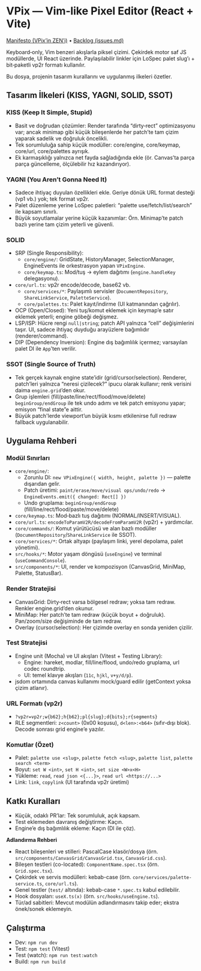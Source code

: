 # VPix — Vim‑like Pixel Editor (React + Vite)

[Manifesto (VPix’in ZEN’i)](MANIFEST.md) • [Backlog (issues.md)](issues.md)

Keyboard‑only, Vim benzeri akışlarla piksel çizimi. Çekirdek motor saf JS modüllerde, UI React üzerinde. Paylaşılabilir linkler için LoSpec palet slug’ı + bit‑paketli vp2r formatı kullanılır.

Bu dosya, projenin tasarım kurallarını ve uygulanmış ilkeleri özetler.

## Tasarım İlkeleri (KISS, YAGNI, SOLID, SSOT)

### KISS (Keep It Simple, Stupid)
- Basit ve doğrudan çözümler: Render tarafında “dirty‑rect” optimizasyonu var; ancak minimap gibi küçük bileşenlerde her patch’te tam çizim yaparak sadelik ve doğruluk öncelikli.
- Tek sorumluluğa sahip küçük modüller: core/engine, core/keymap, core/url, core/palettes ayrışık.
- Ek karmaşıklığı yalnızca net fayda sağladığında ekle (ör. Canvas’ta parça parça güncelleme, ölçülebilir hız kazandırıyor).

### YAGNI (You Aren’t Gonna Need It)
- Sadece ihtiyaç duyulan özellikleri ekle. Geriye dönük URL format desteği (vp1 vb.) yok; tek format vp2r.
- Palet düzenleme yerine LoSpec paletleri: “palette use/fetch/list/search” ile kapsam sınırlı.
- Büyük soyutlamalar yerine küçük kazanımlar: Örn. Minimap’te patch bazlı yerine tam çizim yeterli ve güvenli.

### SOLID
- SRP (Single Responsibility):
  - `core/engine/`: GridState, HistoryManager, SelectionManager, EngineEvents ile orkestrasyon yapan `VPixEngine`.
  - `core/keymap.ts`: Mod/tuş → eylem dağıtımı (`engine.handleKey` delegasyonu).
- `core/url.ts`: vp2r encode/decode, base62 vb.
  - `core/services/*`: Paylaşımlı servisler (`DocumentRepository`, `ShareLinkService`, `PaletteService`).
  - `core/palettes.ts`: Palet kayıt/indirme (UI katmanından çağrılır).
- OCP (Open/Closed): Yeni tuş/komut eklemek için keymap’e satır eklemek yeterli; engine göbeği değişmez.
- LSP/ISP: Hücre rengi `null|string`; patch API yalnızca “cell” değişimlerini taşır. UI, sadece ihtiyaç duyduğu arayüzlere bağımlıdır (renderer/command).
- DIP (Dependency Inversion): Engine dış bağımlılık içermez; varsayılan palet DI ile `App`’ten verilir.

### SSOT (Single Source of Truth)
- Tek gerçek kaynak engine state’idir (grid/cursor/selection). Renderer, patch’leri yalnızca “neresi çizilecek?” ipucu olarak kullanır; renk verisini daima `engine.grid`’den okur.
- Grup işlemleri (fill/paste/line/rect/flood/move/delete) `beginGroup/endGroup` ile tek undo adımı ve tek patch emisyonu yapar; emisyon “final state”e aittir.
- Büyük patch'lerde viewport’un büyük kısmı etkilenirse full redraw fallback uygulanabilir.

## Uygulama Rehberi

### Modül Sınırları
- `core/engine/`:
  - Zorunlu DI: `new VPixEngine({ width, height, palette })` — palette dışarıdan gelir.
  - Patch üretimi: `paint/erase/move/visual ops/undo/redo` → `EngineEvents.emit({ changed: Rect[] })`
  - Undo gruplama: `beginGroup/endGroup` (fill/line/rect/flood/paste/move/delete)
- `core/keymap.ts`: Mod‑bazlı tuş dağıtımı (NORMAL/INSERT/VISUAL).
- `core/url.ts`: `encodeToParamV2R/decodeFromParamV2R` (vp2r) + yardımcılar.
- `core/commands/`: Komut yürütücüsü ve alan bazlı modüller (`DocumentRepository`/`ShareLinkService` ile SSOT).
- `core/services/*`: Ortak altyapı (paylaşım linki, yerel depolama, palet yönetimi).
- `src/hooks/*`: Motor yaşam döngüsü (`useEngine`) ve terminal (`useCommandConsole`).
- `src/components/*`: UI, render ve kompozisyon (CanvasGrid, MiniMap, Palette, StatusBar).

### Render Stratejisi
- CanvasGrid: Dirty‑rect varsa bölgesel redraw; yoksa tam redraw. Renkler engine.grid’den okunur.
- MiniMap: Her patch’te tam redraw (küçük boyut + doğruluk). Pan/zoom/size değişiminde de tam redraw.
- Overlay (cursor/selection): Her çizimde overlay en sonda yeniden çizilir.

### Test Stratejisi
- Engine unit (Mocha) ve UI akışları (Vitest + Testing Library):
  - Engine: hareket, modlar, fill/line/flood, undo/redo gruplama, url codec roundtrip.
  - UI: temel klavye akışları (`11c`, `hjkl`, `v+y/d/p`).
- jsdom ortamında canvas kullanımı mock/guard edilir (getContext yoksa çizim atlanır).

### URL Formatı (vp2r)
- `?vp2r=vp2r;w{b62};h{b62};pl{slug};d{bits};r{segments}`
- RLE segmentleri: `z<count>` (0x00 koşusu), `d<len>:<b64>` (sıfır‑dışı blok). Decode sonrası grid engine’e yazılır.

### Komutlar (Özet)
- Palet: `palette use <slug>`, `palette fetch <slug>`, `palette list`, `palette search <term>`
- Boyut: `set W <int>`, `set H <int>`, `set size <W>x<H>`
- Yükleme: `read`, `read json <{...}>`, `read url <https://...>`
- Link: `link`, `copylink` (UI tarafında vp2r üretimi)

## Katkı Kuralları
- Küçük, odaklı PR’lar: Tek sorumluluk, açık kapsam.
- Test eklemeden davranış değiştirme: Kaçın.
- Engine’e dış bağımlılık ekleme: Kaçın (DI ile çöz).

**Adlandırma Rehberi**
- React bileşenleri ve stilleri: PascalCase klasör/dosya (örn. `src/components/CanvasGrid/CanvasGrid.tsx`, `CanvasGrid.css`).
- Bileşen testleri (co-located): `ComponentName.spec.tsx` (örn. `Grid.spec.tsx`).
- Çekirdek ve servis modülleri: kebab-case (örn. `core/services/palette-service.ts`, `core/url.ts`).
- Genel testler (`test/` altında): kebab-case `*.spec.ts` kabul edilebilir.
- Hook dosyaları: `useX.ts(x)` (örn. `src/hooks/useEngine.ts`).
- Tür/ad sabitleri: Mevcut modülün adlandırmasını takip eder; ekstra önek/sonek eklemeyin.

## Çalıştırma
- Dev: `npm run dev`
- Test: `npm test` (Vitest)
- Test (watch): `npm run test:watch`
- Build: `npm run build`
